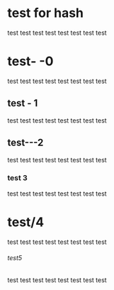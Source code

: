 # test for hash

test
test
test
test
test
test
test
test

# test- -0

test
test
test
test
test
test
test
test

## test - 1

test
test
test
test
test
test
test
test

## test---2

test
test
test
test
test
test
test
test

### test  3

test
test
test
test
test
test
test
test

# test/4

test
test
test
test
test
test
test
test

###### test5

test
test
test
test
test
test
test
test